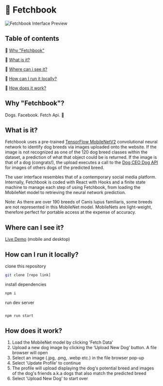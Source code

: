 # 🎾 Fetchbook

![Fetchbook Interface Preview](/fetchbook-preview.png 'Fetchbook Interface Preview')

## Table of contents

🦴 [Why "Fetchbook"](#why-fetchbook)

🦴 [What is it?](#what-is-it)

🦴 [Where can i see it?](#where-can-i-see-it)

🦴 [How can I run it locally?](#how-can-i-run-it-locally)

🦴 [How does it work?](#how-does-it-work)

## Why "Fetchbook"?

Dogs. Facebook. Fetch Api. 🐩

## What is it?

Fetchbook uses a pre-trained
[TensorFlow MobileNetV2](https://github.com/tensorflow/tfjs-models/tree/master/mobilenet)
convolutional neural network to identify dog breeds via images uploaded onto the
website. If the image is not recognized as one of the 120 dog breed classes
within the dataset, a prediction of what that object could be is returned. If
the image is that of a dog (congrats!), the upload executes a call to the
[Dog CEO Dog API](https://dog.ceo/dog-api/breeds-list) for images of others dogs
of the predicted breed.

The user interface resembles that of a contemporary social media platform.
Internally, Fetchbook is coded with React with Hooks and a finite state machine
to manage each step of using Fetchbook, from loading the MobileNet model to
retrieving the neural network prediction.

Note: As there are over 190 breeds of Canis lupus familiaris, some breeds are
not represented in this MobileNet model. MobileNets are light-weight, therefore
perfect for portable access at the expense of accuracy.

## Where can I see it?

[Live Demo](https://fetchbook3000.netlify.app) (mobile and desktop)

## How can I run it locally?

clone this repository

```bash
git clone [repo link]
```

install dependencies

```bash
npm i
```

run dev server

```bash

npm run start

```

## How does it work?

1. Load the MobileNet model by clicking 'Fetch Data'
2. Upload a new dog image by clicking the ‘Upload New Dog’ button. A file
   browser will open
3. Select an image (.jpg, .png, .webp etc.) in the file browser pop-up
4. Select 'Update Profile' to continue
5. The profile will upload displaying the dog's potential breed and images of
   the dog's friends a.k.a dogs that also match the predicted breed
6. Select 'Upload New Dog' to start over
